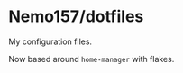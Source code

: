 Nemo157/dotfiles
================

My configuration files.

Now based around `home-manager` with flakes.

